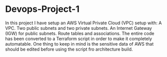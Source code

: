 # Devops-Project-1
In this project I have setup an AWS Virtual Private Cloud (VPC) setup with:
   A VPC.
   Two public subnets and two private subnets.
   An Internet Gateway (IGW) for public subnets.
   Route tables and associations.
The entire code has been converted to a Terraform script in order to make it completely automatable.
One thing to keep in mind is the sensitive data of AWS that should be edited before using the script fro architecture build.
